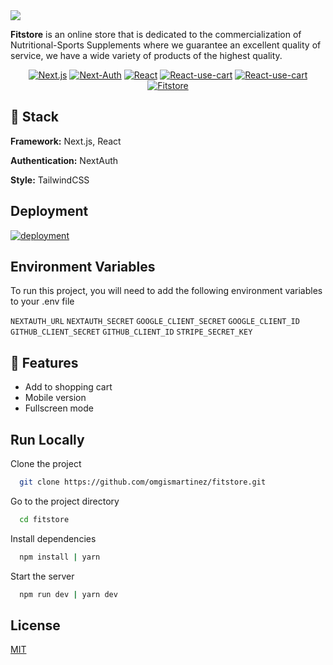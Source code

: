 <a href="https://fitstore.vercel.app">
  <img src="https://user-images.githubusercontent.com/72507996/184509288-6793b8c9-ac69-42bf-a733-6252a5803f68.png" />
</a>

<p align="center">

  **Fitstore** is an online store that is dedicated to the commercialization of Nutritional-Sports Supplements where we guarantee an excellent quality of service, we have a wide variety of products of the highest quality.

</p>

<p align="center">
  <a href="https://github.com/omgismartinez/fitstore">
        <img src="https://img.shields.io/github/package-json/dependency-version/omgismartinez/fitstore/next?style=flat-square&labelColor=fff&color=000"
            alt="Next.js"></a>
  <a href="https://github.com/omgismartinez/fitstore">
        <img src="https://img.shields.io/github/package-json/dependency-version/omgismartinez/fitstore/next-auth?style=flat-square&labelColor=1ac1e6&color=961ed8"
            alt="Next-Auth"></a>
  <a href="https://github.com/omgismartinez/fitstore">
        <img src="https://img.shields.io/github/package-json/dependency-version/omgismartinez/fitstore/react?style=flat-square&labelColor=fff&color=5ed3f3"
            alt="React"></a>
  <a href="https://github.com/omgismartinez/fitstore">
        <img src="https://img.shields.io/github/package-json/dependency-version/omgismartinez/fitstore/react-use-cart?style=flat-square&labelColor=fff&color=100f16"
            alt="React-use-cart"></a>
  <a href="https://github.com/omgismartinez/fitstore">
        <img src="https://img.shields.io/github/package-json/dependency-version/omgismartinez/fitstore/stripe?style=flat-square&labelColor=fff&color=f63850"
            alt="React-use-cart"></a>
  <a href="https://github.com/omgismartinez/fitstore">
        <img src="https://img.shields.io/github/repo-size/omgismartinez/fitstore?style=flat-square&labelColor=100f16&color=4577ea"
            alt="Fitstore"></a>
</p>

## 🚀 Stack

**Framework:** Next.js, React

**Authentication:** NextAuth

**Style:** TailwindCSS

## Deployment

[![deployment](https://img.shields.io/badge/fitstore-000?style=for-the-badge&logo=vercel&logoColor=white)](https://fitstore.vercel.app/)

## Environment Variables

To run this project, you will need to add the following environment variables to your .env file

`NEXTAUTH_URL`
`NEXTAUTH_SECRET`
`GOOGLE_CLIENT_SECRET`
`GOOGLE_CLIENT_ID`
`GITHUB_CLIENT_SECRET`
`GITHUB_CLIENT_ID`
`STRIPE_SECRET_KEY`

## 🌌 Features

- Add to shopping cart
- Mobile version
- Fullscreen mode

## Run Locally

Clone the project

```bash
  git clone https://github.com/omgismartinez/fitstore.git
```

Go to the project directory

```bash
  cd fitstore
```

Install dependencies

```bash
  npm install | yarn
```

Start the server

```bash
  npm run dev | yarn dev
```

## License

[MIT](https://github.com/omgismartinez/fitstore/blob/main/LICENSE)
